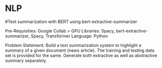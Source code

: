 # NLP
#Text summarization with BERT using bert-extractive-summarizer

Pre-Requisities: 
Google Collab > GPU
Libraries: Spacy, bert-extractive-summarizer, Spacy, Transformer
Language: Python

Problem Statement: Build a text summarization system to highlight a summary of a given
document (news article). The training and testing data set is provided for the same. Generate
both extractive as well as abstractive summary separately.
